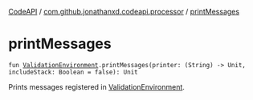 [CodeAPI](../index.md) / [com.github.jonathanxd.codeapi.processor](index.md) / [printMessages](.)

# printMessages

`fun `[`ValidationEnvironment`](-validation-environment/index.md)`.printMessages(printer: (String) -> Unit, includeStack: Boolean = false): Unit`

Prints messages registered in [ValidationEnvironment](-validation-environment/index.md).

